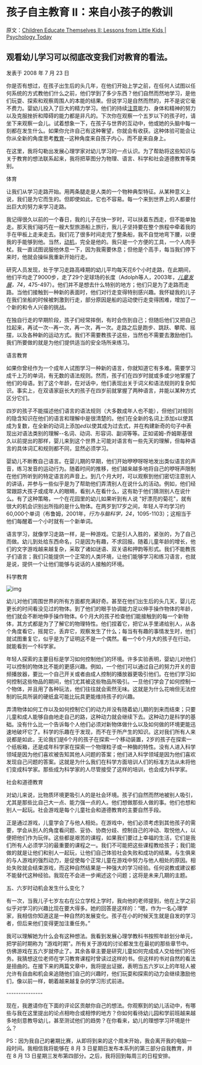 # 孩子自主教育 II：来自小孩子的教训

原文：[Children Educate Themselves II: Lessons from Little Kids | Psychology Today](https://www.psychologytoday.com/us/blog/freedom-learn/200807/children-educate-themselves-ii-lessons-little-kids)

## 观看幼儿学习可以彻底改变我们对教育的看法。

发表于 2008 年 7 月 23 日

你是否有想过，在孩子出生后的头几年，在他们开始上学之前，在任何人试图以任何系统的方式教他们什么之前，他们学到了多少东西？他们自然而然地学习，是他们玩耍、探索和观察周围人的本能的结果。但说学习是自然而然的，并不是说它毫不费力。婴幼儿投入了巨大的精力学习。他们的持续[注意](https://www.psychologytoday.com/us/basics/attention)能力、身体和精神的努力以及克服挫折和障碍的能力都是非凡的。下次你在观察一个五岁以下的孩子时，请坐下来观察一会儿。试着想象一下，在孩子与世界的互动中，他或她的头脑中每一刻都在发生什么。如果你允许自己有这种奢望，你就会有收获。这种体验可能会让你从全新的角度思考[教育](https://www.psychologytoday.com/us/basics/education)--这种角度来自孩子内心，而不是来自身上。

在这里，我将勾勒出发展心理学家对幼儿学习的一点认识。为了帮助将这些知识与关于教育的想法联系起来，我将把草图分为物理、语言、科学和社会道德教育等类别。

体育

让我们从学习走路开始。用两条腿走是人类的一个物种典型特征。从某种意义上说，我们是为它而生的。但即使如此，它也不容易。每一个来到世界上的人都要付出巨大的努力来学习走路。

我记得很久以前的一个春日，我的儿子在快一岁时，可以扶着东西走，但不能单独走。那天我们碰巧在一艘大型旅游船上旅行，我儿子坚持要在整个旅程中牵着我的手在甲板上走来走去。我们花了很多时间走完了整条船，我不自觉地弯下腰，以便我的手能够到他。当然，[动机](https://www.psychologytoday.com/us/basics/motivation)，完全是他的。我只是一个方便的工具，一个人肉手杖。我一直试图说服他休息一下，因为我需要休息；但他是个高手，每当我们停下来时，他就会操纵我重新开始行走。

研究人员发现，处于学习走路高峰期的幼儿平均每天花6个小时走路，在此期间，他们平均走了9000步，走了29个足球场的长度（Adolph等人，2003年，*[儿童发展](https://www.psychologytoday.com/us/basics/child-development)，74*，475-497）。他们并不是想去什么特别的地方；他们只是为了走路而走路。当他们接触到一种新的表面时，他们对行走变得特别感兴趣。我怀疑我的儿子在我们坐船的时候被刺激到行走，部分原因是船的运动使行走变得困难，增加了一个新的和令人兴奋的挑战。

在独自行走的早期阶段，孩子们经常摔倒，有时会伤到自己；但随后他们又把自己拉起来，再试一次--再一次，再一次，再一次。走路之后是跑步、跳跃、攀爬、摇摆，以及各种新的运动方式。我们不需要教孩子这些，当然也不需要去激励他们。我们所要做的就是为他们提供适当的安全场所来练习。

语言教育

如果你曾经作为一个成年人试图学习一种新的语言，你就知道它有多难。需要学习成千上万的单词，有无数的语法规则。然而，孩子们在四岁时就或多或少地掌握了他们的母语。到了这个年龄，在对话中，他们表现出关于词义和语法规则的复杂知识。事实上，在双语家庭长大的孩子在四岁前就掌握了两种语言，并能以某种方式区分它们。

四岁的孩子不能描述他们语言的语法规则（大多数成年人也不能），但他们对规则的隐含知识在他们的语言和理解中是很清楚的。他们在全新的名词上添加*s*以使其成为复数，在全新的动词上添加*ed*以使其成为过去式，并在构建新奇的句子中表现出对语法类别的理解--名词、动词、形容词、副词等等。正如诺姆-乔姆斯基很久以前提出的那样，婴儿来到这个世界上可能对语言有一些先天的理解，但每种语言的具体词汇和规则都不同，显然必须学习。

婴幼儿不断教自己语言。在婴儿期的早期，他们开始咿咿呀呀地发出类似语言的声音，练习发音的运动行为。随着时间的推移，他们越来越多地将自己的咿呀声限制在他们所听到的特定语言的声音上。到几个月大时，可以观察到他们密切注意别人的讲话，并参与一些似乎是为了帮助他们弄清别人在说什么的活动。例如，他们经常跟踪大孩子或成年人的眼睛，看别人在看什么，这有助于他们猜测别人在说什么。有了这种策略，一个在花园里的幼儿如果听到有人说 "好漂亮的菊花"，就有很大的机会识别出所指的是什么物体。在两岁到17岁之间，年轻人平均学习约60,000个单词（布鲁姆，2001年，*行为与脑科学，24*，1095-1103）；这相当于他们每醒着一个小时就有一个新单词。

语言学习，就像学习走路一样，是一种游戏。它是引人入胜的，紧张的，为了自己而做。幼儿到处给东西命名，只是因为有趣，不求回报。随着儿童年龄的增长，他们的文字游戏越来越复杂，采取了诸如谜语、双关语和押韵等形式。我们不能教孩子们语言；我们只能提供一个正常的人类环境，让他们能够学习和练习语言，也就是说，提供一个让他们能够与说话的人接触的环境。

科学教育

![img](https://cdn2.psychologytoday.com/sites/default/files/styles/article-inline-half/public/blogs/1194/2008/07/1390-74857.jpg?itok=mKR3dlgW)

幼儿对他们周围世界的所有方面都充满好奇。甚至在他们出生后的头几天，婴儿花更长的时间看没见过的物体。到了他们的眼手协调能力足以伸手操作物体的年龄，他们就会不断地伸手操作物体。6个月大的孩子检查他们能接触到的每一个新物体，其方式都是为了了解它的物理特性。他们捏着它，把它从手里递给别人，从各个角度看它，摇晃它，丢弃它，观察发生了什么；每当有有趣的事情发生时，他们就试图重复它，似乎是为了证明这不是一个偶然。看一个6个月大的孩子在行动，就能看到一个科学家。

年轻人探索的主要目标是学习如何控制他们的环境。许多实验表明，婴幼儿对他们可以控制的物体比不能的更感兴趣。例如，一个他们可以通过自己的努力开关的音频播放器，要比一个自己开关或者由成人控制的播放器更吸引他们。在他们学习如何控制这些物品的期间，他们尤其被这些物品所吸引。一旦他们学会了如何控制一个物体，并且用了各种玩法，他们往往就会索然无味。这就是为什么花哨但无法控制的玩具所装的硬纸盒可能比玩具更能维持孩子的兴趣。

弄清物体如何工作以及如何控制它们的动力并没有随着幼儿期的到来而结束；只要儿童和成人能够自由地走自己的路，这种动力就会继续下去。这种动力是科学的基础。没有什么比一个告诉每个人他们必须对新物体做什么以及如何做的环境更能迅速地破坏它了。科学的乐趣在于发现，而不在于所产生的知识。这对我们所有人来说都是如此，无论我们是6个月的孩子在探索一个移动装置，2岁的孩子在探索一个纸板箱，还是成年科学家在探索一个物理粒子或一种酶的特性。没有人进入科学领域是因为他们喜欢被告知其他人问题的答案；他们进入科学领域是因为他们喜欢发现自己问题的答案。这就是为什么我们在科学方面培训人们的标准方法从未将他们变成科学家。那些成为科学家的人尽管接受了这样的培训，也会成为科学家。

社会和道德教育

对幼儿来说，比物质环境更吸引人的是社会环境。孩子们自然而然地被别人吸引，尤其是那些比自己大一点、能力强一点的人。他们想做那些人做的事。他们也想和别人一起玩。社会游戏是每个儿童社会和道德教育的主要自然手段。

正是通过游戏，儿童学会了与他人相处。在游戏中，他们必须考虑到其他孩子的需要，学会从别人的角度看问题、妥协、协商分歧、控制自己的冲动、取悦他人，以便把他们作为玩伴。这些都是艰苦的课程，如果我们要过上幸福的生活，它们是我们所有人必须学习的最重要的课程之一。我们不可能把这些课程教给孩子；我们能做的就是让他们和别人一起玩，让他们自己体验社会失败和成功的结果。与生俱来的与人游戏的强烈动力，是促使每个正常儿童在游戏中努力与他人相处的原因。相处失败就会结束游戏，而这种自然结果是一种强大的学习经验。任何说教或建议都不能替代这种经验。我现在不会进一步阐述这个问题；这将是未来几期的主题。

五、六岁时动机会发生什么变化？

有一次，当我儿子七岁左右在公立学校上学时，我向他的老师提到，他在上学之前似乎对学习的兴趣比现在要大得多。她的回答是这样的：“嗯，作为一名心理学家，我相信你知道这是一种自然的发展变化。孩子在小的时候天生就是自发的学习者，但后来他们变得更加注重任务。”

我可以理解她为什么会有这种想法。我看到发展心理学教科书按照年龄划分单元，把学前时期称为 "游戏时期"。所有关于游戏的讨论都发生在最初的那些章节中。仿佛游戏在五六岁就停止了。其余各章主要是研究儿童如何完成成人交给他们的任务。我猜想这位老师在学习教育课程时曾读过这样的书。但这样的书对自然的看法是扭曲的。在接下来的两篇文章中，我将提出证据，表明当五六岁以上的年轻人被允许有自由和机会来追随他们自己的兴趣时，他们玩耍和探索的动力会继续激励他们，像以前一样，朝着越来越复杂的学习形式前进。

\---------------

现在，我邀请你在下面的评论区贡献你自己的想法。你观察到的幼儿活动中，有哪些与我在这里提出的论点相吻合或相悖的地方？你如何看待幼儿园和学前班越来越多地刻意教导幼儿，甚至测试他们的趋势？在你看来，幼儿的理想学习环境是什么？

PS：因为我自己的暑期比赛，从即将到来的这个周末开始，我会离开我的电脑一段时间。我相信我将能够在 8 月 3 日星期日发布本系列的第三部分自我教育，并在 8 月 13 日星期三发布第四部分。之后，我将回到每周三的日程安排。